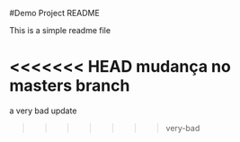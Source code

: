 #Demo Project README

This is a simple readme file

<<<<<<< HEAD
mudança no masters branch
=======
a very bad update
>>>>>>> very-bad
